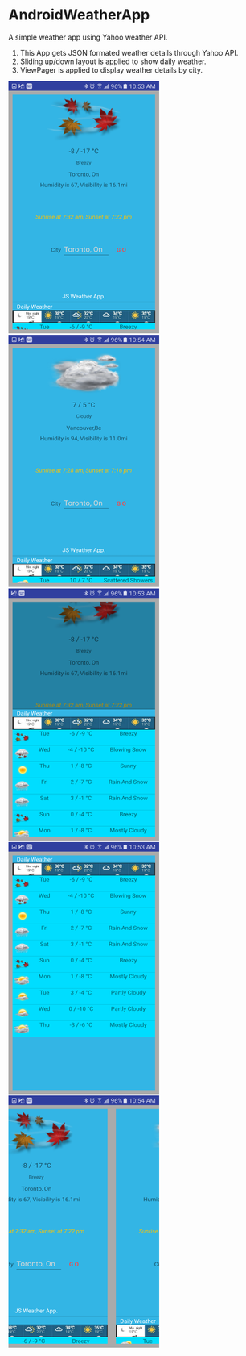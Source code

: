 # AndroidWeatherApp
A simple weather app using Yahoo weather API.

1. This App gets JSON formated weather details through Yahoo API.
2. Sliding up/down layout is applied to show daily weather.
3. ViewPager is applied to display weather details by city.

<img src="https://github.com/JamesSung/AndroidWeatherApp/blob/master/image7.png" width="300" height="500">


<img src="https://github.com/JamesSung/AndroidWeatherApp/blob/master/image6.png" width="300" height="500">


<img src="https://github.com/JamesSung/AndroidWeatherApp/blob/master/image5.png" width="300" height="500">


<img src="https://github.com/JamesSung/AndroidWeatherApp/blob/master/image3.png" width="300" height="500">


<img src="https://github.com/JamesSung/AndroidWeatherApp/blob/master/image4.png" width="300" height="500">


